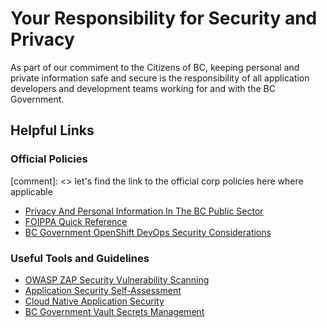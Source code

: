 # Your Responsibility for Security and Privacy

As part of our commiment to the Citizens of BC, keeping personal and private information safe and secure is the responsibility of all application developers and development teams working for and with the BC Government. 

## Helpful Links

### Official Policies

[comment]: <> let's find the link to the official corp policies here where applicable

* [Privacy And Personal Information In The BC Public Sector]()
* [FOIPPA Quick Reference](https://raw.githubusercontent.com/bcgov/devhub-resources/master/resources/privacy/foippa_quick_reference.pdf)
* [BC Government OpenShift DevOps Security Considerations](https://docs.developer.gov.bc.ca/devops-security-considerations/)

### Useful Tools and Guidelines

* [OWASP ZAP Security Vulnerability Scanning](https://developer.gov.bc.ca/Developer-Toy-Box/OWASP-ZAP-Security-Vulnerability-Scanning)
* [Application Security Self-Assessment](https://docs.developer.gov.bc.ca/security-best-practices-for-apps/#application-security-self-assessment)
* [Cloud Native Application Security](https://raw.githubusercontent.com/bcgov/devhub-resources/master/resources/security/BCGov-DevSecOps-Project.pdf)
* [BC Government Vault Secrets Management](https://docs.developer.gov.bc.ca/vault-secrets-management-service/)
